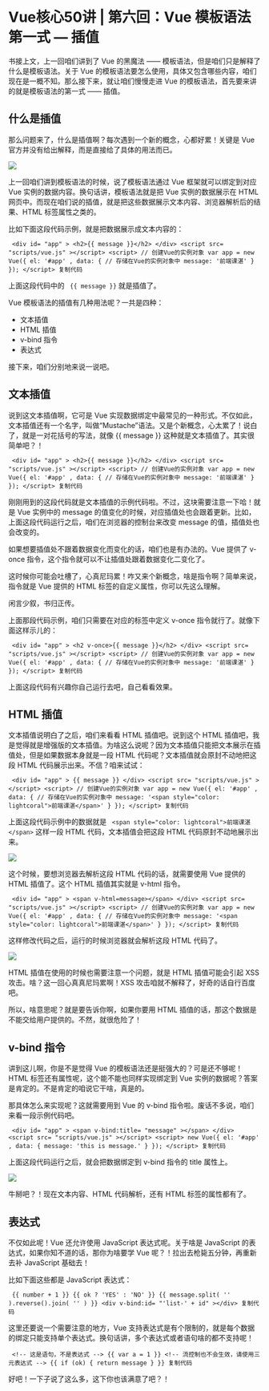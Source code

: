 # Vue核心50讲 | 第六回：Vue 模板语法第一式 — 插值 #

书接上文，上一回咱们讲到了 Vue 的黑魔法 —— 模板语法，但是咱们只是解释了什么是模板语法。关于 Vue 的模板语法要怎么使用，具体又包含哪些内容，咱们现在是一概不知。那么接下来，就让咱们慢慢走进 Vue 的模板语法，首先要来讲的就是模板语法的第一式 —— 插值。

## 什么是插值 ##

那么问题来了，什么是插值啊？每次遇到一个新的概念，心都好累！关键是 Vue 官方并没有给出解释，而是直接给了具体的用法而已。

![](https://user-gold-cdn.xitu.io/2019/6/5/16b27fb855af0f69?imageView2/0/w/1280/h/960/ignore-error/1)

上一回咱们讲到模板语法的时候，说了模板语法通过 Vue 框架就可以绑定到对应 Vue 实例的数据内容。换句话讲，模板语法就是把 Vue 实例的数据展示在 HTML 网页中。而现在咱们说的插值，就是把这些数据展示文本内容、浏览器解析后的结果、HTML 标签属性之类的。

比如下面这段代码示例，就是把数据展示成文本内容的：

` <div id= "app" > <h2>{{ message }}</h2> </div> <script src= "scripts/vue.js" ></script> <script> // 创建Vue的实例对象 var app = new Vue({ el: '#app' , data: { // 存储在Vue的实例对象中 message: '前端课湛' } }); </script> 复制代码`

上面这段代码中的 ` {{ message }}` 就是插值了。

Vue 模板语法的插值有几种用法呢？一共是四种：

* 文本插值
* HTML 插值
* v-bind 指令
* 表达式

接下来，咱们分别地来说一说吧。

## 文本插值 ##

说到这文本插值啊，它可是 Vue 实现数据绑定中最常见的一种形式。不仅如此，文本插值还有一个名字，叫做“Mustache”语法。又是个新概念，心太累了！说白了，就是一对花括号的写法，就像 {{ message }} 这种就是文本插值了。其实很简单吧？！

` <div id= "app" > <h2>{{ message }}</h2> </div> <script src= "scripts/vue.js" ></script> <script> // 创建Vue的实例对象 var app = new Vue({ el: '#app' , data: { // 存储在Vue的实例对象中 message: '前端课湛' } }); </script> 复制代码`

刚刚用到的这段代码就是文本插值的示例代码啦。不过，这块需要注意一下哈！就是 Vue 实例中的 message 的值变化的时候，对应插值处也会跟着更新。比如，上面这段代码运行之后，咱们在浏览器的控制台来改变 message 的值，插值处也会改变的。

如果想要插值处不跟着数据变化而变化的话，咱们也是有办法的。Vue 提供了 v-once 指令，这个指令就可以不让插值处跟着数据变化二变化了。

这时候你可能会吐槽了，心真尼玛累！咋又来个新概念，啥是指令啊？简单来说，指令就是 Vue 提供的 HTML 标签的自定义属性，你可以先这么理解。

闲言少叙，书归正传。

上面那段代码示例，咱们只需要在对应的标签中定义 v-once 指令就行了。就像下面这样示儿的：

` <div id= "app" > <h2 v-once>{{ message }}</h2> </div> <script src= "scripts/vue.js" ></script> <script> // 创建Vue的实例对象 var app = new Vue({ el: '#app' , data: { // 存储在Vue的实例对象中 message: '前端课湛' } }); </script> 复制代码`

上面这段代码有兴趣你自己运行去吧，自己看看效果。

## HTML 插值 ##

文本插值说明白了之后，咱们来看看 HTML 插值吧。说到这个 HTML 插值吧，我是觉得就是增强版的文本插值。为啥这么说呢？因为文本插值只能把文本展示在插值处，但是如果数据本身就是一段 HTML 代码呢？文本插值就会原封不动地把这段 HTML 代码展示出来。不信？咱来试试：

` <div id= "app" > {{ message }} </div> <script src= "scripts/vue.js" ></script> <script> // 创建Vue的实例对象 var app = new Vue({ el: '#app' , data: { // 存储在Vue的实例对象中 message: '<span style="color: lightcoral">前端课湛</span>' } }); </script> 复制代码`

上面这段代码示例中的数据就是 ` <span style="color: lightcoral">前端课湛</span>` 这样一段 HTML 代码，文本插值会把这段 HTML 代码原封不动地展示出来。

![](https://user-gold-cdn.xitu.io/2019/6/5/16b27fe851d56cea?imageView2/0/w/1280/h/960/ignore-error/1)

这个时候，要想浏览器去解析这段 HTML 代码的话，就需要使用 Vue 提供的 HTML 插值了。这个 HTML 插值其实就是 v-html 指令。

` <div id= "app" > <span v-html=message></span> </div> <script src= "scripts/vue.js" ></script> <script> // 创建Vue的实例对象 var app = new Vue({ el: '#app' , data: { // 存储在Vue的实例对象中 message: '<span style="color: lightcoral">前端课湛</span>' } }); </script> 复制代码`

这样修改代码之后，运行的时候浏览器就会解析这段 HTML 代码了。

![](https://user-gold-cdn.xitu.io/2019/6/5/16b27ff283135b50?imageView2/0/w/1280/h/960/ignore-error/1)

HTML 插值在使用的时候也需要注意一个问题，就是 HTML 插值可能会引起 XSS 攻击。啥？这一回心真真尼玛累啊！XSS 攻击咱就不解释了，好奇的话自行百度吧。

所以，啥意思呢？就是要告诉你啊，如果你要用 HTML 插值的话，那这个数据是不能交给用户提供的。不然，就很危险了！

## v-bind 指令 ##

讲到这儿啊，你是不是觉得 Vue 的模板语法还是挺强大的？可是还不够呢！HTML 标签还有属性呢，这个能不能也同样实现绑定到 Vue 实例的数据呢？答案是肯定的。不是肯定的咱说它干啥，真是的。

那具体怎么来实现呢？这就需要用到 Vue 的 v-bind 指令啦。废话不多说，咱们来看一段示例代码吧。

` <div id= "app" > <span v-bind:title= "message" ></span> </div> <script src= "scripts/vue.js" ></script> <script> new Vue({ el: '#app' , data: { message: 'this is message.' } }); </script> 复制代码`

上面这段代码运行之后，就会把数据绑定到 v-bind 指令的 title 属性上。

![](https://user-gold-cdn.xitu.io/2019/6/5/16b27fffe9cceed9?imageView2/0/w/1280/h/960/ignore-error/1)

牛掰吧？！现在文本内容、HTML 代码解析，还有 HTML 标签的属性都有了。

## 表达式 ##

不仅如此呢！Vue 还允许使用 JavaScript 表达式呢。关于啥是 JavaScript 的表达式，如果你知不道的话，那你为啥要学 Vue 呢？！拉出去枪毙五分钟，再重新去补 JavaScript 基础去！

比如下面这些都是 JavaScript 表达式：

` {{ number + 1 }} {{ ok ? 'YES' : 'NO' }} {{ message.split( '' ).reverse().join( '' ) }} <div v-bind:id= "'list-' + id" ></div> 复制代码`

这里还要说一个需要注意的地方，Vue 支持表达式是有个限制的，就是每个数据的绑定只能支持单个表达式。换句话讲，多个表达式或者语句啥的都不支持呢！

` <!-- 这是语句，不是表达式 --> {{ var a = 1 }} <!-- 流控制也不会生效，请使用三元表达式 --> {{ if (ok) { return message } }} 复制代码`

好吧！一下子说了这么多，这下你也该满意了吧？！